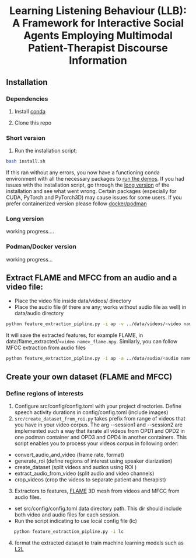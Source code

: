 <!-- # LLB -->
<h1 align="center">Learning Listening Behaviour (LLB): A
Framework for Interactive Social Agents
Employing Multimodal
Patient-Therapist Discourse Information</h1>


## Installation 

### Dependencies

1) Install [conda](https://docs.conda.io/en/latest/miniconda.html)

<!-- 2) Install [mamba](https://github.com/mamba-org/mamba) -->

<!-- 0) Clone the repo with submodules:  -->
<!-- ``` -->
<!-- git clone --recurse-submodules ... -->
<!-- ``` -->
2) Clone this repo

### Short version 

1) Run the installation script: 

```bash
bash install.sh
```
If this ran without any errors, you now have a functioning conda environment with all the necessary packages to [run the demos](#usage). If you had issues with the installation script, go through the [long version](#long-version) of the installation and see what went wrong. Certain packages (especially for CUDA, PyTorch and PyTorch3D) may cause issues for some users. If you prefer containerized version please follow [docker/podman](#podmandocker-version)
### Long version
working progress....
### Podman/Docker version
working progress...
## Extract FLAME and MFCC from an audio and a video file: 
- Place the video file inside data/videos/ directory
- Place the audio file (if there are any; works without audio file as well) in data/audio directory
```bash
python feature_extraction_pipline.py -i ap -v ../data/videos/<video name>.mp4
```
It will save the extracted features, for example FLAME, in data/flame_extracted/```<video name>_flame.npy```.
Similarly, you can follow MFCC extraction from audio files
```bash
python feature_extraction_pipline.py -i ap -a ../data/audio/<audio name>.wav
```

## Create your own dataset (FLAME and MFCC)

### Define regions of interests
1) Configure src/config/config.toml with your project directories. Define speech activity durations in config/config.toml
   (include images)
2) ``src/create_dataset_from_roi.py`` takes prefix from range of videos that you have in your video corpus. The arg --session1 and --session2 are implemented such a way that iterate all videos from OPD1 and OPD2 in one podman container and OPD3 and OPD4 in another containers. This script enables you to process your videos corpus in following order:
- convert_audio_and_video (frame rate, format)
- generate_roi (define regions of interest using speaker diarization)
- create_dataset (split videos and audios using ROI )
- extract_audio_from_video (split audio and video channels)
- crop_videos (crop the videos to separate patient and therapist)


3)  Extractors to features, [FLAME](https://flame.is.tue.mpg.de/index.html) 3D mesh from videos and MFCC from audio files.

   - set src/config/config.toml data directory path.  This dir should include both video and audio files for each session.
   -  Run the script indicating to use local config file (lc)
   ```bash
      python feature_extraction_pipline.py -i lc
   ```
4) format the extracted dataset to train machine learning models such as [L2L](https://evonneng.github.io/learning2listen/)


